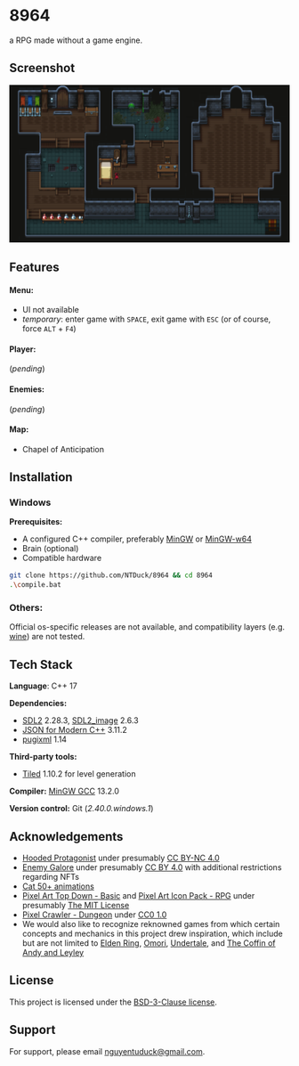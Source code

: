 
# 8964

a RPG made without a game engine.


## Screenshot
![](preview.png)


## Features

#### Menu:
- UI not available
- _temporary_: enter game with `SPACE`, exit game with `ESC` (or of course, force `ALT` + `F4`)

#### Player:
(_pending_)

#### Enemies:
(_pending_)

#### Map:
- Chapel of Anticipation


## Installation

### Windows

**Prerequisites:**
- A configured C++ compiler, preferably [MinGW](https://sourceforge.net/projects/mingw/) or [MinGW-w64](https://www.mingw-w64.org/)
- Brain (optional)
- Compatible hardware

```bash
git clone https://github.com/NTDuck/8964 && cd 8964
.\compile.bat
```
    
### Others:

Official os-specific releases are not available, and compatibility layers (e.g. [wine](https://www.winehq.org/)) are not tested.


## Tech Stack

**Language**: C++ 17

**Dependencies:** 
- [SDL2](https://github.com/libsdl-org/SDL/releases/tag/release-2.28.3) 2.28.3, [SDL2_image](https://github.com/libsdl-org/SDL_image/releases/tag/release-2.6.3) 2.6.3
- [JSON for Modern C++](https://github.com/nlohmann/json/releases/tag/v3.11.2) 3.11.2
- [pugixml](https://github.com/zeux/pugixml/releases/tag/v1.14) 1.14

**Third-party tools:**
- [Tiled](https://www.mapeditor.org/) 1.10.2 for level generation

**Compiler:** [MinGW GCC](https://github.com/niXman/mingw-builds-binaries/releases/tag/13.2.0-rt_v11-rev0) 13.2.0

**Version control:** Git (_2.40.0.windows.1_)


## Acknowledgements

- [Hooded Protagonist](https://penzilla.itch.io/hooded-protagonist) under presumably [CC BY-NC 4.0](https://creativecommons.org/licenses/by-nc/4.0/)
- [Enemy Galore](https://admurin.itch.io/enemy-galore-1) under presumably [CC BY 4.0](https://creativecommons.org/licenses/by/4.0/) with additional restrictions regarding NFTs
- [Cat 50+ animations](https://bowpixel.itch.io/cat-50-animations)
- [Pixel Art Top Down - Basic](https://cainos.itch.io/pixel-art-top-down-basic) and [Pixel Art Icon Pack - RPG](https://cainos.itch.io/pixel-art-icon-pack-rpg) under presumably [The MIT License](https://opensource.org/license/mit/)
- [Pixel Crawler - Dungeon](https://anokolisa.itch.io/dungeon-crawler-pixel-art-asset-pack) under [CC0 1.0](https://creativecommons.org/publicdomain/zero/1.0/)
- We would also like to recognize reknowned games from which certain concepts and mechanics in this project drew inspiration, which include but are not limited to [Elden Ring](https://store.steampowered.com/app/1245620/ELDEN_RING/), [Omori](https://www.omori-game.com/), [Undertale](https://store.steampowered.com/app/391540/Undertale/), and [The Coffin of Andy and Leyley](https://store.steampowered.com/app/2378900/The_Coffin_of_Andy_and_Leyley/)


## License

This project is licensed under the [BSD-3-Clause license](LICENSE).


## Support

For support, please email nguyentuduck@gmail.com.

